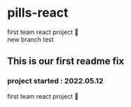 <!-- @format -->

# pills-react

first team react project 💊  
new branch test


## This is our first readme fix

### project started : 2022.05.12

first team react project 💊

